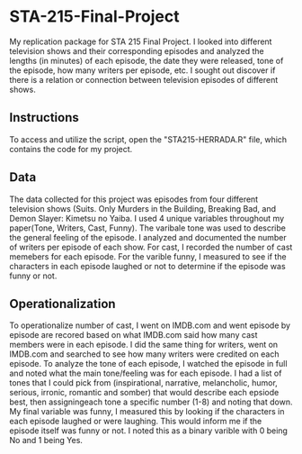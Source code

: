 # STA-215-Final-Project
My replication package for STA 215 Final Project. I looked into different television shows and their corresponding episodes and analyzed the lengths (in minutes) of each episode, the date they were released, tone of the episode, how many writers per episode, etc. I sought out discover if there is a relation or connection between television episodes of different shows.

## **Instructions**
To access and utilize the script, open the "STA215-HERRADA.R" file, which contains the code for my project. 

## **Data**
The data collected for this project was episodes from four different television shows (Suits. Only Murders in the Building, Breaking Bad, and Demon Slayer: Kimetsu no Yaiba. I used 4 unique variables throughout my paper(Tone, Writers, Cast, Funny). The varibale tone was used to describe the general feeling of the episode. I analyzed and documented the number of writers per episode of each show. For cast, I recorded the number of cast memebers for each episode. For the varible funny, I measured to see if the characters in each episode laughed or not to determine if the episode was funny or not. 

## **Operationalization**
To operationalize number of cast, I went on IMDB.com and went episode by episode are recored based on what IMDB.com said how many cast members were in each episode. 
I did the same thing for writers, went on IMDB.com and searched to see how many writers were credited on each episode. 
To analyze the tone of each episode, I watched the episode in full and noted what the main tone/feeling was for each episode. I had a list of tones that I could pick from (inspirational, narrative, melancholic, humor, serious, irronic, romantic and somber) that would describe each epsiode best, then assigningeach tone a specific number (1-8) and noting that down. 
My final variable was funny, I measured this by looking if the characters in each episode laughed or were laughing. This would inform me if the episode itself was funny or not. I noted this as a binary varible with 0 being No and 1 being Yes. 
